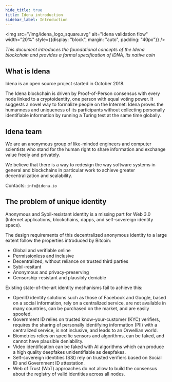 ```yaml
---
hide_title: true
title: Idena introduction
sidebar_label: Introduction
---
```


<img src="/img/idena_logo_square.svg" alt="Idena validation flow" width="20%"
style={{display: "block", margin: "auto", padding: "40px"}} />

_This document introduces the foundational concepts of the Idena blockchain and provides a formal specification of iDNA, its native coin_

## What is Idena

Idena is an open source project started in October 2018.

The Idena blockchain is driven by Proof-of-Person consensus with every node linked to a cryptoidentity, one person with equal voting power. It suggests a novel way to formalize people on the Internet: Idena proves the humanness and uniqueness of its participants without collecting personally identifiable information by running a Turing test at the same time globally.

## Idena team

We are an anonymous group of like-minded engineers and computer scientists who stand for the human right to share information and exchange value freely and privately.

We believe that there is a way to redesign the way software systems in general and blockchains in particular work to achieve greater decentralization and scalability.

Contacts: `info@idena.io`

## The problem of unique identity

Anonymous and Sybil-resistant identity is a missing part for Web 3.0 (Internet applications, blockchains, dapps, and self-sovereign identity space).

The design requirements of this decentralized anonymous identity to a large extent follow the properties introduced by Bitcoin:

- Global and verifiable online
- Permissionless and inclusive
- Decentralized, without reliance on trusted third parties
- Sybil-resitant
- Anonymous and privacy-preserving
- Censorship-resistant and plausibly deniable

Existing state-of-the-art identity mechanisms fail to achieve this:

- OpenID identity solutions such as those of Facebook and Google, based on a social information, rely on a centralized service, are not available in many countries, can be purchased on the market, and are easily spoofed.
- Government ID relies on trusted know-your-customer (KYC) verifiers, requires the sharing of personally identifying information (PII) with a centralized service, is not inclusive, and leads to an Orwellian world.
- Biometrics relies on specific sensors and algorithms, can be faked, and cannot have plausible deniability.
- Video identification can be faked with AI algorithms which can produce a high quality deepfakes unidentifiable as deepfakes.
- Self-sovereign identities (SSI) rely on trusted verifiers based on Social ID and Government ID attestation.
- Web of Trust (WoT) approaches do not allow to build the consensus about the registry of valid identities across all nodes.
